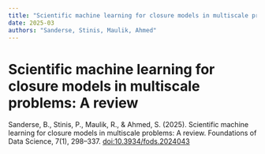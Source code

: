 ```yaml
---
title: "Scientific machine learning for closure models in multiscale problems: A review"
date: 2025-03
authors: "Sanderse, Stinis, Maulik, Ahmed"
---
```


# Scientific machine learning for closure models in multiscale problems: A review

Sanderse, B., Stinis, P., Maulik, R., & Ahmed, S. (2025). Scientific machine learning for closure models in multiscale problems: A review. Foundations of Data Science, 7(1), 298–337. [doi:10.3934/fods.2024043](https://www.aimsciences.org//article/doi/10.3934/fods.2024043)
